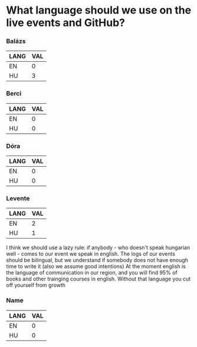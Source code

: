 # What language should we use on the live events and GitHub?

### Balázs
| LANG  | VAL  | 
|---|---|
|EN   | 0  | 
|HU   | 3  | 

### Berci
| LANG  | VAL  | 
|---|---|
|EN   | 0  | 
|HU   | 0  | 

### Dóra
| LANG  | VAL  | 
|---|---|
|EN   | 0  | 
|HU   | 0  | 


### Levente
| LANG  | VAL  | 
|---|---|
|EN   | 2  | 
|HU   | 1  | 

I think we should use a lazy rule: if anybody - who doesn't speak hungarian well - comes to our event we speak in english.
The logs of our events should be bilingual, but we understand if somebody does not have enough time to write it (also we assume good intentions)
At the moment english is the language of communication in our region, and you will find 95% of books and other trainging courses in english. Without that language you cut off yourself from growth 


### Name
| LANG  | VAL  | 
|---|---|
|EN   | 0  | 
|HU   | 0  | 
